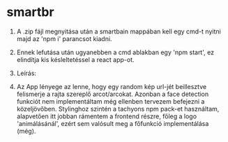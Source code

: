 # smartbr

1. A .zip fájl megnyitása után a smartbain mappában kell egy cmd-t nyitni majd az 'npm i' parancsot kiadni.

2. Ennek lefutása után ugyanebben a cmd ablakban egy 'npm start', ez elindítja kis késleltetéssel a react app-ot.

3. Leírás:

4. Az App lényege az lenne, hogy egy random kép url-jét beillesztve felismerje a rajta szereplő arcot/arcokat. Azonban a face detection funkciót nem implementáltam még ellenben tervezem befejezni a közeljövőben. Stylinghoz szintén a tachyons npm pack-et használtam, alapvetően itt jobban rámentem a frontend részre, főleg a logo 'animálásánál', ezért sem valósult meg a főfunkció implementálása (még).
